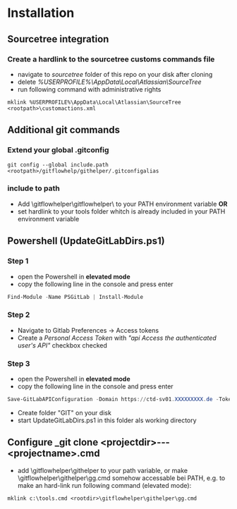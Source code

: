 # Installation

## Sourcetree integration

### Create a hardlink to the sourcetree customs commands file
* navigate to *sourcetree* folder of this repo on your disk after cloning
* delete _%USERPROFILE%\AppData\Local\Atlassian\SourceTree_
* run following command with administrative rights
```
mklink %USERPROFILE%\AppData\Local\Atlassian\SourceTree  <rootpath>\customactions.xml
```
## Additional git commands

### Extend your global .gitconfig
```
git config --global include.path <rootpath>/gitflowhelp/githelper/.gitconfigalias
```

### include to path
* Add <rootpth>\gitflowhelper\gitflowhelper\ to your PATH environment variable **OR**
* set hardlink to your tools folder whitch is already included in your PATH environment variable

## Powershell (UpdateGitLabDirs.ps1) 

### Step 1
* open the Powershell in **elevated mode**
* copy the following line in the console and press enter

```powershell
Find-Module -Name PSGitLab | Install-Module
```

### Step 2
* Navigate to Gitlab Preferences -> Access tokens
* Create a *Personal Access Token* with _"api Access the authenticated user's API"_ checkbox checked

### Step 3
* open the Powershell in **elevated mode**
* copy the following line in the console and press enter

```powershell
Save-GitLabAPIConfiguration -Domain https://ctd-sv01.XXXXXXXXX.de -Token "<insert token here>"
```

* Create folder "GIT" on your disk
* start UpdateGitLabDirs.ps1 in this folder als working directory

## Configure _git clone  \<projectdir\>---\<projectname\>.cmd

* add <rootdir>\gitflowhelper\githelper to your path variable, or make <rootdir>\gitflowhelper\githelper\gg.cmd somehow accessable bei PATH, e.g. to make an hard-link run following command (elevated mode):

```make symbolic link
mklink c:\tools.cmd <rootdir>\gitflowhelper\githelper\gg.cmd
```